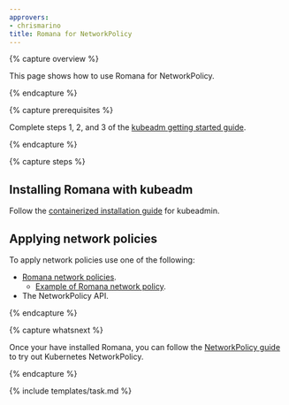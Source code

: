 ```yaml
---
approvers:
- chrismarino
title: Romana for NetworkPolicy
---
```


{% capture overview %}

This page shows how to use Romana for NetworkPolicy.

{% endcapture %}

{% capture prerequisites %}

Complete steps 1, 2, and 3 of  the [kubeadm getting started guide](/docs/getting-started-guides/kubeadm/).

{% endcapture %}

{% capture steps %}

## Installing Romana with kubeadm

Follow the [containerized installation guide](https://github.com/romana/romana/tree/master/containerize) for kubeadmin.

## Applying network policies

To apply network policies use one of the following:

* [Romana network policies](https://github.com/romana/romana/wiki/Romana-policies).
    * [Example of Romana network policy](https://github.com/romana/core/tree/master/policy).
* The NetworkPolicy API.

{% endcapture %}

{% capture whatsnext %}

Once your have installed Romana, you can follow the [NetworkPolicy guide](/docs/concepts/services-networking/network-policies) to try out Kubernetes NetworkPolicy.

{% endcapture %}

{% include templates/task.md %}

